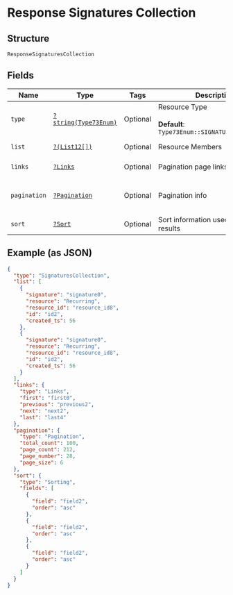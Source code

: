 
# Response Signatures Collection

## Structure

`ResponseSignaturesCollection`

## Fields

| Name | Type | Tags | Description | Getter | Setter |
|  --- | --- | --- | --- | --- | --- |
| `type` | [`?string(Type73Enum)`](../../doc/models/type-73-enum.md) | Optional | Resource Type<br><br>**Default**: `Type73Enum::SIGNATURESCOLLECTION` | getType(): ?string | setType(?string type): void |
| `list` | [`?(List12[])`](../../doc/models/list-12.md) | Optional | Resource Members | getList(): ?array | setList(?array list): void |
| `links` | [`?Links`](../../doc/models/links.md) | Optional | Pagination page links | getLinks(): ?Links | setLinks(?Links links): void |
| `pagination` | [`?Pagination`](../../doc/models/pagination.md) | Optional | Pagination info | getPagination(): ?Pagination | setPagination(?Pagination pagination): void |
| `sort` | [`?Sort`](../../doc/models/sort.md) | Optional | Sort information used on the results | getSort(): ?Sort | setSort(?Sort sort): void |

## Example (as JSON)

```json
{
  "type": "SignaturesCollection",
  "list": [
    {
      "signature": "signature0",
      "resource": "Recurring",
      "resource_id": "resource_id8",
      "id": "id2",
      "created_ts": 56
    },
    {
      "signature": "signature0",
      "resource": "Recurring",
      "resource_id": "resource_id8",
      "id": "id2",
      "created_ts": 56
    }
  ],
  "links": {
    "type": "Links",
    "first": "first0",
    "previous": "previous2",
    "next": "next2",
    "last": "last4"
  },
  "pagination": {
    "type": "Pagination",
    "total_count": 100,
    "page_count": 212,
    "page_number": 28,
    "page_size": 6
  },
  "sort": {
    "type": "Sorting",
    "fields": [
      {
        "field": "field2",
        "order": "asc"
      },
      {
        "field": "field2",
        "order": "asc"
      },
      {
        "field": "field2",
        "order": "asc"
      }
    ]
  }
}
```

